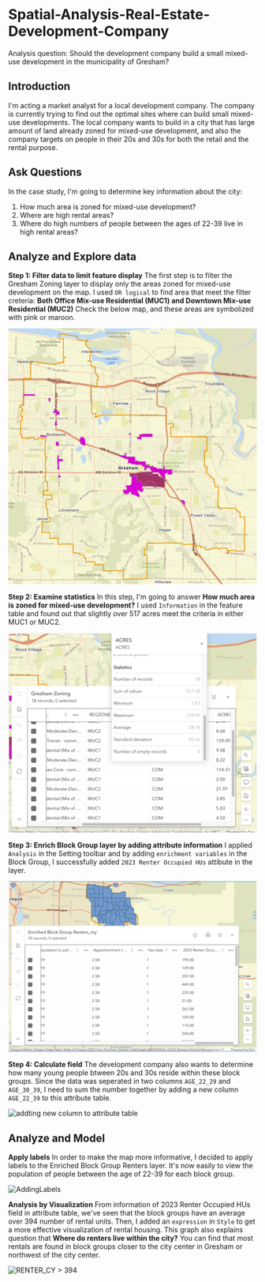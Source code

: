 # Spatial-Analysis-Real-Estate-Development-Company
Analysis question: Should the development company build a small mixed-use development in the municipality of Gresham?

## Introduction ##
I'm acting a market analyst for a local development company. The company is currently trying to find out the optimal sites where can build small mixed-use developments.
The local company wants to build in a city that has large amount of land already zoned for mixed-use development, and also the company targets on people in their 20s and 
30s for both the retail and the rental purpose. 

## Ask Questions ##
In the case study, I'm going to determine key information about the city:
1. How much area is zoned for mixed-use development?
2. Where are high rental areas?
3. Where do high numbers of people between the ages of 22-39 live in high rental areas?

## Analyze and Explore data ##
**Step 1: Filter data to limit feature display**
The first step is to filter the Gresham Zoning layer to display only the areas zoned for mixed-use development on the map.
I used `OR logical` to find area that meet the filter creteria: **Both Office Mix-use Residential (MUC1) and Downtown Mix-use Residential (MUC2)**
Check the below map, and these areas are symbolized with pink or maroon.

![MUC1 and MUC2](https://github.com/mingyuan9/Spatial-Analysis-Real-Estate-Development-Company/blob/main/1.FilterMixUse.png)

**Step 2: Examine statistics**
In this step, I'm going to answer **How much area is zoned for mixed-use development?**
I used `Information` in the feature table and found out that slightly over 517 acres meet the criteria in either MUC1 or MUC2.

![information](https://github.com/mingyuan9/Spatial-Analysis-Real-Estate-Development-Company/blob/main/2.statistics.png)

**Step 3: Enrich Block Group layer by adding attribute information**
I applied `Analysis` in the Setting toolbar and by adding `enrichment variables` in the Block Group, I successfully added `2023 Renter Occupied HUs` attibute in the layer.

![Addting attribute to layer](https://github.com/mingyuan9/Spatial-Analysis-Real-Estate-Development-Company/blob/main/3.AddingAttribute%20toLayer.png)

**Step 4: Calculate field**
The development company also wants to determine how many young people btween 20s and 30s reside within these block groups.
Since the data was seperated in two columns `AGE_22_29` and `AGE_30_39`, I need to sum the number together by adding a new column `AGE_22_39` to this attribute table.

![addting new column to attribute table]()

## Analyze and Model ##
**Apply labels**
In order to make the map more informative, I decided to apply labels to the Enriched Block Group Renters layer. 
It's now easily to view the population of people between the age of 22-39 for each block group.

![AddingLabels]()

**Analysis by Visualization**
From information of 2023 Renter Occupied HUs field in attribute table, we've seen that the block groups have an average over 394 number of rental units.
Then, I added an `expression` in `Style` to get a more effective visualization of rental housing.
This graph also explains question that **Where do renters live within the city?**
You can find that most rentals are found in block groups closer to the city center in Gresham or northwest of the city center.

![RENTER_CY > 394]()
